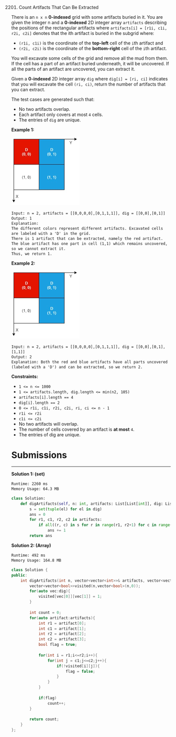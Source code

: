 2201. Count Artifacts That Can Be Extracted

There is an `n x n` **0-indexed** grid with some artifacts buried in it. You are given the integer n and a **0-indexed** 2D integer array `artifacts` describing the positions of the rectangular artifacts where `artifacts[i] = [r1i, c1i, r2i, c2i]` denotes that the ith artifact is buried in the subgrid where:

* `(r1i, c1i)` is the coordinate of the **top-left** cell of the `i`th artifact and
* `(r2i, c2i)` is the coordinate of the **bottom-right** cell of the `i`th artifact.

You will excavate some cells of the grid and remove all the mud from them. If the cell has a part of an artifact buried underneath, it will be uncovered. If all the parts of an artifact are uncovered, you can extract it.

Given a **0-indexed** 2D integer array `dig` where `dig[i] = [ri, ci]` indicates that you will excavate the cell `(ri, ci)`, return the number of artifacts that you can extract.

The test cases are generated such that:

* No two artifacts overlap.
* Each artifact only covers at most `4` cells.
* The entries of `dig` are unique.
 

**Example 1:**

![2201_untitled-diagram.jpg](img/2201_untitled-diagram.jpg)
```
Input: n = 2, artifacts = [[0,0,0,0],[0,1,1,1]], dig = [[0,0],[0,1]]
Output: 1
Explanation: 
The different colors represent different artifacts. Excavated cells are labeled with a 'D' in the grid.
There is 1 artifact that can be extracted, namely the red artifact.
The blue artifact has one part in cell (1,1) which remains uncovered, so we cannot extract it.
Thus, we return 1.
```

**Example 2:**

![2201_untitled-diagram-1.jpg](img/2201_untitled-diagram-1.jpg)
```
Input: n = 2, artifacts = [[0,0,0,0],[0,1,1,1]], dig = [[0,0],[0,1],[1,1]]
Output: 2
Explanation: Both the red and blue artifacts have all parts uncovered (labeled with a 'D') and can be extracted, so we return 2. 
```

**Constraints:**

* `1 <= n <= 1000`
* `1 <= artifacts.length, dig.length <= min(n2, 105)`
* `artifacts[i].length == 4`
* `dig[i].length == 2`
* `0 <= r1i, c1i, r2i, c2i, ri, ci <= n - 1`
* `r1i <= r2i`
* `c1i <= c2i`
* No two artifacts will overlap.
* The number of cells covered by an artifact is **at most** `4`.
* The entries of dig are unique.

# Submissions
---
**Solution 1: (set)**
```
Runtime: 2260 ms
Memory Usage: 64.3 MB
```
```python
class Solution:
    def digArtifacts(self, n: int, artifacts: List[List[int]], dig: List[List[int]]) -> int:
        s = set(tuple(el) for el in dig)
        ans = 0
        for r1, c1, r2, c2 in artifacts:
            if all((r, c) in s for r in range(r1, r2+1) for c in range(c1, c2+1)):
                ans += 1
        return ans 
```

**Solution 2: (Array)**
```
Runtime: 492 ms
Memory Usage: 164.8 MB
```
```c++
class Solution {
public:
    int digArtifacts(int n, vector<vector<int>>& artifacts, vector<vector<int>>& dig) {
        vector<vector<bool>>visited(n,vector<bool>(n,0));
        for(auto vec:dig){
            visited[vec[0]][vec[1]] = 1;
        }
        
        int count = 0;
        for(auto artifact:artifacts){
            int r1 = artifact[0];
            int c1 = artifact[1];
            int r2 = artifact[2];
            int c2 = artifact[3];
            bool flag = true;
			
            for(int i = r1;i<=r2;i++){
                for(int j = c1;j<=c2;j++){
                    if(!visited[i][j]){
                        flag = false;
                    }
                }
            }
            
            if(flag)
                count++;
        }
        
        return count;
    }
};
```
